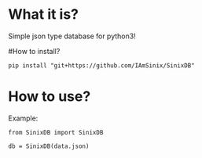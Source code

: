 # What it is?
Simple json type database for python3!

#How to install?
```
pip install "git+https://github.com/IAmSinix/SinixDB"
```

# How to use?
Example:
```
from SinixDB import SinixDB

db = SinixDB(data.json)
```

